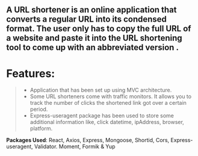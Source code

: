 ## A URL shortener is an online application that converts a regular URL  into its condensed format. The user only has to copy the full URL of a website and paste it into the URL shortening tool to come up with an abbreviated version .

# Features:
> * Application that has been set up using MVC architecture. 
> * Some URL shorteners come with traffic monitors. It allows you to track the number of clicks the shortened link got over a certain period.
> * Express-useragent package has been used to store some additional information like, click datetime, ipAddress, browser, platform.

**Packages Used**: React, Axios, Express, Mongoose, Shortid, Cors, Express-useragent, Validator. Moment, Formik & Yup

